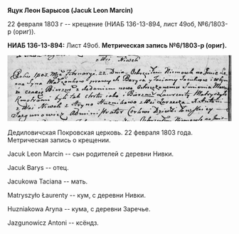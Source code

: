 **Яцук Леон Барысов (Jacuk Leon Marcin)**

22 февраля 1803 г -- крещение (НИАБ 136-13-894, лист 49об, №6/1803-р
(ориг)).

**НИАБ 136-13-894:** Лист 49об. **Метрическая запись №6/1803-р (ориг).**

![](./media/73947fd67a600cff4b3a0a25467c5b20f9dc3d51.png)

Дедиловичская Покровская церковь. 22 февраля 1803 года. Метрическая
запись о крещении.

Jacuk Leon Marcin -- сын родителей с деревни Нивки.

Jacuk Barys -- отец.

Jacukowa Taciana -- мать.

Matryszyło Łaurenty -- кум, с деревни Нивки.

Huzniakowa Aryna -- кума, с деревни Заречье.

Jazgunowicz Antoni -- ксёндз.
